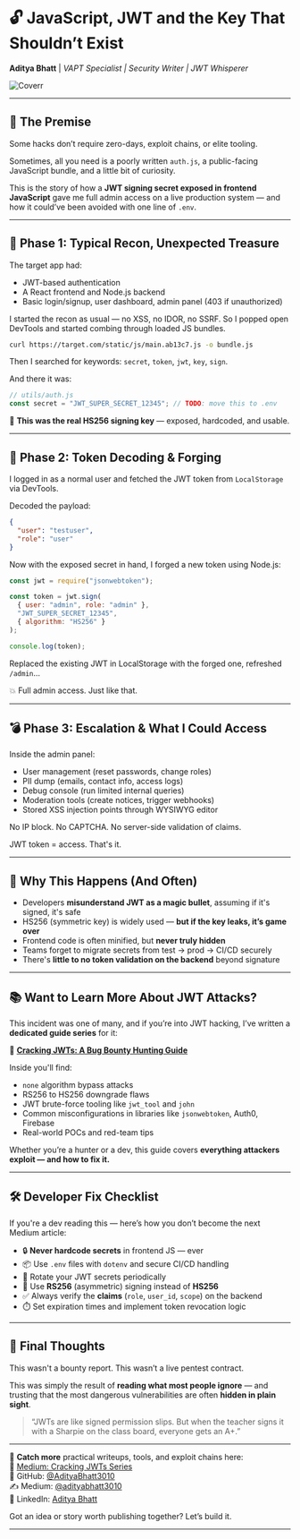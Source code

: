 # 🔓 JavaScript, JWT and the Key That Shouldn’t Exist

**Aditya Bhatt** | *VAPT Specialist | Security Writer | JWT Whisperer*

![Coverr](https://github.com/user-attachments/assets/145197d0-adba-4834-961a-4ce46bacfb92) <br/>

---

## 🧠 The Premise

Some hacks don’t require zero-days, exploit chains, or elite tooling.

Sometimes, all you need is a poorly written `auth.js`, a public-facing JavaScript bundle, and a little bit of curiosity.

This is the story of how a **JWT signing secret exposed in frontend JavaScript** gave me full admin access on a live production system — and how it could’ve been avoided with one line of `.env`.

---

## 🧭 Phase 1: Typical Recon, Unexpected Treasure

The target app had:

* JWT-based authentication
* A React frontend and Node.js backend
* Basic login/signup, user dashboard, admin panel (403 if unauthorized)

I started the recon as usual — no XSS, no IDOR, no SSRF.
So I popped open DevTools and started combing through loaded JS bundles.

```bash
curl https://target.com/static/js/main.ab13c7.js -o bundle.js
```

Then I searched for keywords: `secret`, `token`, `jwt`, `key`, `sign`.

And there it was:

```js
// utils/auth.js
const secret = "JWT_SUPER_SECRET_12345"; // TODO: move this to .env
```

🎯 **This was the real HS256 signing key** — exposed, hardcoded, and usable.

---

## 🧬 Phase 2: Token Decoding & Forging

I logged in as a normal user and fetched the JWT token from `LocalStorage` via DevTools.

Decoded the payload:

```json
{
  "user": "testuser",
  "role": "user"
}
```

Now with the exposed secret in hand, I forged a new token using Node.js:

```js
const jwt = require("jsonwebtoken");

const token = jwt.sign(
  { user: "admin", role: "admin" },
  "JWT_SUPER_SECRET_12345",
  { algorithm: "HS256" }
);

console.log(token);
```

Replaced the existing JWT in LocalStorage with the forged one, refreshed `/admin`…

💥 Full admin access. Just like that.

---

## 💣 Phase 3: Escalation & What I Could Access

Inside the admin panel:

* User management (reset passwords, change roles)
* PII dump (emails, contact info, access logs)
* Debug console (run limited internal queries)
* Moderation tools (create notices, trigger webhooks)
* Stored XSS injection points through WYSIWYG editor

No IP block. No CAPTCHA. No server-side validation of claims.

JWT token = access. That's it.

---

## 🎯 Why This Happens (And Often)

* Developers **misunderstand JWT as a magic bullet**, assuming if it's signed, it's safe
* HS256 (symmetric key) is widely used — **but if the key leaks, it’s game over**
* Frontend code is often minified, but **never truly hidden**
* Teams forget to migrate secrets from test → prod → CI/CD securely
* There's **little to no token validation on the backend** beyond signature

---

## 📚 Want to Learn More About JWT Attacks?

This incident was one of many, and if you’re into JWT hacking, I’ve written a **dedicated guide series** for it:

🔗 **[Cracking JWTs: A Bug Bounty Hunting Guide](https://medium.com/@adityabhatt3010/list/cracking-jwts-a-bug-bounty-hunting-guide-289859dc4985)**

Inside you'll find:

* `none` algorithm bypass attacks
* RS256 to HS256 downgrade flaws
* JWT brute-force tooling like `jwt_tool` and `john`
* Common misconfigurations in libraries like `jsonwebtoken`, Auth0, Firebase
* Real-world POCs and red-team tips

Whether you’re a hunter or a dev, this guide covers **everything attackers exploit — and how to fix it.**

---

## 🛠️ Developer Fix Checklist

If you're a dev reading this — here’s how you don’t become the next Medium article:

* 🔒 **Never hardcode secrets** in frontend JS — ever
* 📦 Use `.env` files with `dotenv` and secure CI/CD handling
* 🔁 Rotate your JWT secrets periodically
* 🔐 Use **RS256** (asymmetric) signing instead of **HS256**
* ✅ Always verify the **claims** (`role`, `user_id`, `scope`) on the backend
* ⏱️ Set expiration times and implement token revocation logic

---

## 🧠 Final Thoughts

This wasn't a bounty report. This wasn’t a live pentest contract.

This was simply the result of **reading what most people ignore** — and trusting that the most dangerous vulnerabilities are often **hidden in plain sight**.

> “JWTs are like signed permission slips. But when the teacher signs it with a Sharpie on the class board, everyone gets an A+.”

---

🦇 **Catch more** practical writeups, tools, and exploit chains here: <br/>
🧠 [Medium: Cracking JWTs Series](https://medium.com/@adityabhatt3010/list/cracking-jwts-a-bug-bounty-hunting-guide-289859dc4985) <br/>
🔗 GitHub: [@AdityaBhatt3010](https://github.com/AdityaBhatt3010) <br/>
✍️ Medium: [@adityabhatt3010](https://medium.com/@adityabhatt3010) <br/>
💼 LinkedIn: [Aditya Bhatt](https://www.linkedin.com/in/adityabhatt3010) <br/>

Got an idea or story worth publishing together?
Let’s build it.

---
